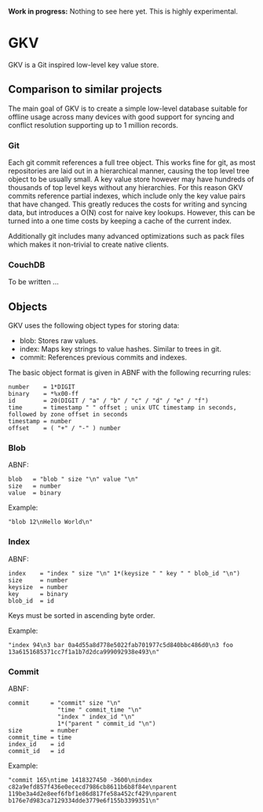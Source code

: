 **Work in progress:** Nothing to see here yet. This is highly experimental.

# GKV

GKV is a Git inspired low-level key value store.

## Comparison to similar projects

The main goal of GKV is to create a simple low-level database suitable for
offline usage across many devices with good support for syncing and conflict
resolution supporting up to 1 million records.

### Git

Each git commit references a full tree object. This works fine for git, as most
repositories are laid out in a hierarchical manner, causing the top level tree
object to be usually small. A key value store however may have hundreds of
thousands of top level keys without any hierarchies. For this reason GKV
commits reference partial indexes, which include only the key value pairs that
have changed. This greatly reduces the costs for writing and syncing data, but
introduces a O(N) cost for naive key lookups. However, this can be turned into
a one time costs by keeping a cache of the current index.

Additionally git includes many advanced optimizations such as pack files which
makes it non-trivial to create native clients.

### CouchDB

To be written ...

## Objects

GKV uses the following object types for storing data:

* blob: Stores raw values.
* index: Maps key strings to value hashes. Similar to trees in git.
* commit: References previous commits and indexes.

The basic object format is given in ABNF with the following recurring rules:

```
number    = 1*DIGIT
binary    = *%x00-ff
id        = 20(DIGIT / "a" / "b" / "c" / "d" / "e" / "f")
time      = timestamp " " offset ; unix UTC timestamp in seconds, followed by zone offset in seconds
timestamp = number
offset    = ( "+" / "-" ) number
```

### Blob

ABNF:

```
blob   = "blob " size "\n" value "\n"
size   = number
value  = binary
```

Example:

```
"blob 12\nHello World\n"
```

### Index

ABNF:

```
index    = "index " size "\n" 1*(keysize " " key " " blob_id "\n")
size     = number
keysize  = number
key      = binary
blob_id  = id
```

Keys must be sorted in ascending byte order.

Example:

```
"index 94\n3 bar 0a4d55a8d778e5022fab701977c5d840bbc486d0\n3 foo 13a6151685371cc7f1a1b7d2dca999092938e493\n"
```

### Commit

ABNF:

```
commit      = "commit" size "\n"
              "time " commit_time "\n"
              "index " index_id "\n"
              1*("parent " commit_id "\n")
size        = number
commit_time = time
index_id    = id
commit_id   = id
```

Example:

```
"commit 165\ntime 1418327450 -3600\nindex c82a9efd857f436e0ececd7986cb8611b6b8f84e\nparent 119be3a4d2e8eef6fbf1e86d817fe58a452cf429\nparent b176e7d983ca7129334dde3779e6f155b3399351\n"
```
